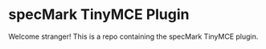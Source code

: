 # specMark TinyMCE Plugin

Welcome stranger! This is a repo containing the specMark TinyMCE plugin.

